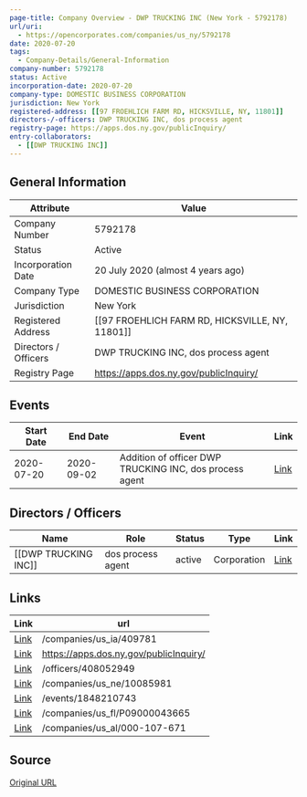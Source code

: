```yaml
---
page-title: Company Overview - DWP TRUCKING INC (New York - 5792178)
url/uri:
  - https://opencorporates.com/companies/us_ny/5792178
date: 2020-07-20
tags:
  - Company-Details/General-Information
company-number: 5792178
status: Active
incorporation-date: 2020-07-20
company-type: DOMESTIC BUSINESS CORPORATION
jurisdiction: New York
registered-address: [[97 FROEHLICH FARM RD, HICKSVILLE, NY, 11801]]
directors-/-officers: DWP TRUCKING INC, dos process agent
registry-page: https://apps.dos.ny.gov/publicInquiry/
entry-collaborators:
  - [[DWP TRUCKING INC]]
---
```


## General Information
| Attribute          | Value                                       |
|--------------------|---------------------------------------------|
| Company Number     | 5792178                                     |
| Status             | Active                                      |
| Incorporation Date | 20 July 2020 (almost 4 years ago)           |
| Company Type       | DOMESTIC BUSINESS CORPORATION               |
| Jurisdiction       | New York                                    |
| Registered Address | [[97 FROEHLICH FARM RD, HICKSVILLE, NY, 11801]] |
| Directors / Officers | DWP TRUCKING INC, dos process agent         |
| Registry Page      | https://apps.dos.ny.gov/publicInquiry/      |

## Events

| Start Date | End Date   | Event                                                   | Link |
|------------|------------|-------------------------------------------------------|------|
| 2020-07-20 | 2020-09-02 | Addition of officer DWP TRUCKING INC, dos process agent | [Link](https://opencorporates.com/events/1848210743) |

## Directors / Officers
| Name                 | Role            | Status     | Type        | Link |
|----------------------|-----------------|------------|-------------|------|
| [[DWP TRUCKING INC]] | dos process agent | active     | Corporation | [Link](https://opencorporates.com/officers/408052949) |

## Links
| Link   | url                            
|--------|--------------------------------|
| [Link](/companies/us_ia/409781) |/companies/us_ia/409781       |
| [Link](https://apps.dos.ny.gov/publicInquiry/) |https://apps.dos.ny.gov/publicInquiry/|
| [Link](/officers/408052949) |/officers/408052949           |
| [Link](/companies/us_ne/10085981) |/companies/us_ne/10085981     |
| [Link](/events/1848210743) |/events/1848210743            |
| [Link](/companies/us_fl/P09000043665) |/companies/us_fl/P09000043665 |
| [Link](/companies/us_al/000-107-671) |/companies/us_al/000-107-671  |

## Source
[Original URL](https://opencorporates.com/companies/us_ny/5792178)
